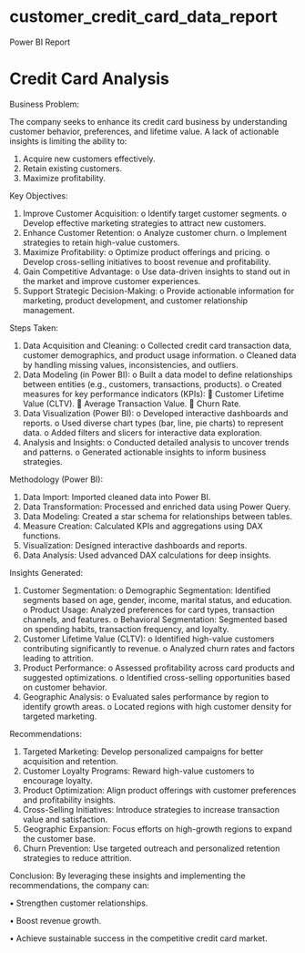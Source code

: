 # customer_credit_card_data_report
Power BI Report

# Credit Card Analysis

Business Problem:

The company seeks to enhance its credit card business by understanding customer behavior, preferences, and lifetime value. A lack of actionable insights is limiting the ability to:
1.	Acquire new customers effectively.
2.	Retain existing customers.
3.	Maximize profitability.


Key Objectives:

1.	Improve Customer Acquisition: 
o	Identify target customer segments.
o	Develop effective marketing strategies to attract new customers.
2.	Enhance Customer Retention: 
o	Analyze customer churn.
o	Implement strategies to retain high-value customers.
3.	Maximize Profitability: 
o	Optimize product offerings and pricing.
o	Develop cross-selling initiatives to boost revenue and profitability.
4.	Gain Competitive Advantage: 
o	Use data-driven insights to stand out in the market and improve customer experiences.
5.	Support Strategic Decision-Making: 
o	Provide actionable information for marketing, product development, and customer relationship management.


Steps Taken:

1.	Data Acquisition and Cleaning:
o	Collected credit card transaction data, customer demographics, and product usage information.
o	Cleaned data by handling missing values, inconsistencies, and outliers.
2.	Data Modeling (in Power BI):
o	Built a data model to define relationships between entities (e.g., customers, transactions, products).
o	Created measures for key performance indicators (KPIs): 
	Customer Lifetime Value (CLTV).
	Average Transaction Value.
	Churn Rate.
3.	Data Visualization (Power BI):
o	Developed interactive dashboards and reports.
o	Used diverse chart types (bar, line, pie charts) to represent data.
o	Added filters and slicers for interactive data exploration.
4.	Analysis and Insights:
o	Conducted detailed analysis to uncover trends and patterns.
o	Generated actionable insights to inform business strategies.

Methodology (Power BI):

1.	Data Import: Imported cleaned data into Power BI.
2.	Data Transformation: Processed and enriched data using Power Query.
3.	Data Modeling: Created a star schema for relationships between tables.
4.	Measure Creation: Calculated KPIs and aggregations using DAX functions.
5.	Visualization: Designed interactive dashboards and reports.
6.	Data Analysis: Used advanced DAX calculations for deep insights.
   
Insights Generated:

1.	Customer Segmentation:
o	Demographic Segmentation: Identified segments based on age, gender, income, marital status, and education.
o	Product Usage: Analyzed preferences for card types, transaction channels, and features.
o	Behavioral Segmentation: Segmented based on spending habits, transaction frequency, and loyalty.
2.	Customer Lifetime Value (CLTV):
o	Identified high-value customers contributing significantly to revenue.
o	Analyzed churn rates and factors leading to attrition.
3.	Product Performance:
o	Assessed profitability across card products and suggested optimizations.
o	Identified cross-selling opportunities based on customer behavior.
4.	Geographic Analysis:
o	Evaluated sales performance by region to identify growth areas.
o	Located regions with high customer density for targeted marketing.




Recommendations:
1.	Targeted Marketing: Develop personalized campaigns for better acquisition and retention.
2.	Customer Loyalty Programs: Reward high-value customers to encourage loyalty.
3.	Product Optimization: Align product offerings with customer preferences and profitability insights.
4.	Cross-Selling Initiatives: Introduce strategies to increase transaction value and satisfaction.
5.	Geographic Expansion: Focus efforts on high-growth regions to expand the customer base.
6.	Churn Prevention: Use targeted outreach and personalized retention strategies to reduce attrition.


Conclusion:
By leveraging these insights and implementing the recommendations, the company can:

•	Strengthen customer relationships.

•	Boost revenue growth.

•	Achieve sustainable success in the competitive credit card market.


